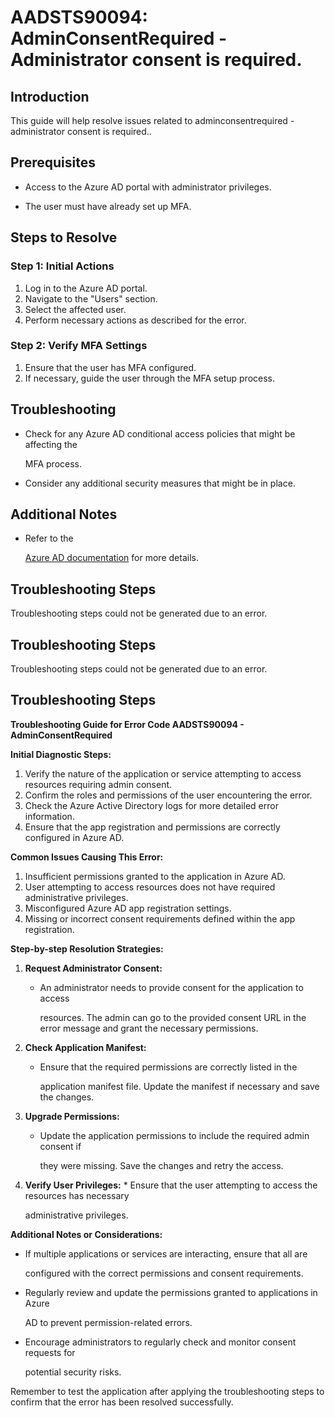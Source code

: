 # AADSTS90094: AdminConsentRequired - Administrator consent is required.


## Introduction

This guide will help resolve issues related to adminconsentrequired -
administrator consent is required..


## Prerequisites


* Access to the Azure AD portal with administrator privileges.

* The user must have already set up MFA.


## Steps to Resolve


### Step 1: Initial Actions

1. Log in to the Azure AD portal.
2. Navigate to the "Users" section.
3. Select the affected user.
4. Perform necessary actions as described for the error.


### Step 2: Verify MFA Settings

1. Ensure that the user has MFA configured.
2. If necessary, guide the user through the MFA setup process.


## Troubleshooting


* Check for any Azure AD conditional access policies that might be affecting the

  MFA process.

* Consider any additional security measures that might be in place.


## Additional Notes


* Refer to the

  [Azure AD 
documentation](https://learn.microsoft.com/en-us/azure/active-directory/)
  for more details.


## Troubleshooting Steps

Troubleshooting steps could not be generated due to an error.


## Troubleshooting Steps

Troubleshooting steps could not be generated due to an error.


## Troubleshooting Steps

**Troubleshooting Guide for Error Code AADSTS90094 - AdminConsentRequired**

**Initial Diagnostic Steps:** 

1. Verify the nature of the application or service attempting to access
   resources requiring admin consent.
2. Confirm the roles and permissions of the user encountering the error.
3. Check the Azure Active Directory logs for more detailed error information.
4. Ensure that the app registration and permissions are correctly configured in
   Azure AD.

**Common Issues Causing This Error:** 

1. Insufficient permissions granted to the application in Azure AD.
2. User attempting to access resources does not have required administrative
   privileges.
3. Misconfigured Azure AD app registration settings.
4. Missing or incorrect consent requirements defined within the app
   registration.

**Step-by-step Resolution Strategies:** 

1. **Request Administrator Consent:** 

   * An administrator needs to provide consent for the application to access

     resources. The admin can go to the provided consent URL in the error
     message and grant the necessary permissions.

2. **Check Application Manifest:** 

   * Ensure that the required permissions are correctly listed in the

     application manifest file. Update the manifest if necessary and save the
     changes.

3. **Upgrade Permissions:** 

   * Update the application permissions to include the required admin consent if

     they were missing. Save the changes and retry the access.

4. **Verify User Privileges:**    * Ensure that the user attempting to access 
the resources has necessary

     administrative privileges.

**Additional Notes or Considerations:**


* If multiple applications or services are interacting, ensure that all are

  configured with the correct permissions and consent requirements.

* Regularly review and update the permissions granted to applications in Azure

  AD to prevent permission-related errors.

* Encourage administrators to regularly check and monitor consent requests for

  potential security risks.

Remember to test the application after applying the troubleshooting steps to
confirm that the error has been resolved successfully.